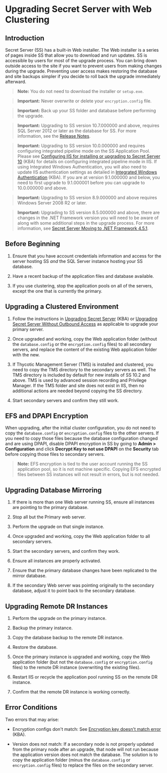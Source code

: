 [title]: # (Upgrading Secret Server with Web Clustering)
[tags]: # (Setup, Upgrade, Web cluster)
[priority]: # (1000)

# Upgrading Secret Server with Web Clustering

## Introduction

Secret Server (SS) has a built-in Web installer. The Web installer is a series of pages inside SS that allow you to download and run updates. SS is accessible by users for most of the upgrade process. You can bring down outside access to the site if you want to prevent users from making changes during the upgrade. Preventing user access makes restoring the database and site backups simpler if you decide to roll back the upgrade immediately afterward.

> **Note:** You do not need to download the installer or `setup.exe`.

> **Important:** Never overwrite or delete your `encryption.config` file.

> **Important:** Back up your SS folder and database before performing the upgrade.

> **Important:** Upgrading to SS version 10.7.000000 and above, requires SQL Server 2012 or later as the database for SS. For more information, see the [Release Notes](../../release-notes/index.md).

> **Important:** Upgrading to SS version 10.0.000000 and requires configuring integrated pipeline mode on the SS Application Pool. Please see [Configuring IIS for installing or upgrading to Secret Server 10](http://updates.thycotic.net/link.ashx?IisPiplineIntegratedKnowledgeBase) (KBA) for details on configuring integrated pipeline mode in IIS. If using Integrated Windows Authentication, you will also need to update IIS authentication settings as detailed in  [Integrated Windows Authentication](https://thycotic.force.com/support/s/article/Setting-Up-Integrated-Windows-Authentication-in-Secret-Server-10-0) (KBA). If you are at version 9.1.000000 and below, you need to first upgrade to 9.1.000001 before you can upgrade to 10.0.000000 and above.

> **Important:** Upgrading to SS version 8.9.000000 and above requires Windows Server 2008 R2 or later.

> **Important:** Upgrading to SS version 8.5.000000 and above, there are changes in the .NET Framework version you will need to be aware of along with some additional steps in the upgrade process. For more information, see [Secret Server Moving to .NET Framework 4.5.1](http://support.thycotic.com/KB/a388/secret-server-moving-to-net-framework-451.aspx).

## Before Beginning

1. Ensure that you have account credentials information and access for the server hosting SS *and* the SQL Server instance hosting your SS database.

1. Have a recent backup of the application files and database available.

1. If you use clustering, stop the application pools on all of the servers, except the one that is currently the primary.

## Upgrading a Clustered Environment

1. Follow the instructions in [Upgrading Secret Server](https://thycotic.force.com/support/s/article/Upgrading-Secret-Server) (KBA) or [Upgrading Secret Server Without Outbound Access](../upgrading-without-outbound-access/index.md) as applicable to upgrade your primary server.

1. Once upgraded and working, copy the Web application folder (without the `database.config` or the `encryption.config` files) to all secondary servers, and replace the content of the existing Web application folder with the new.

1. If Thycotic Management Server (TMS) is installed and clustered, you need to copy the TMS directory to the secondary servers as well. The TMS directory is included by default for new installs of SS 10.2 and above. TMS is used by advanced session recording and Privilege Manager. If the TMS folder and site does not exist in IIS, then no additional actions are needed beyond copying the SS directory.

1. Start secondary servers and confirm they still work.

## EFS and DPAPI Encryption

When upgrading, after the initial cluster configuration, you do not need to copy the `database.config` or `encryption.config` files to the other servers. If you need to copy those files because the database configuration changed and are using DPAPI, disable DPAPI encryption in SS by going to **Admin \> Configuration** and click **Decrypt Key to not use DPAPI** on the **Security** tab before copying those files to secondary servers.

> **Note:** EFS encryption is tied to the user account running the SS application pool, so it is not machine specific. Copying EFS encrypted files between SS instances will not result in errors, but is not needed.

## Upgrading Database Mirroring

1. If there is more than one Web server running SS, ensure all instances are pointing to the primary database.

1. Stop all but the Primary web server.

1. Perform the upgrade on that single instance.

1. Once upgraded and working, copy the Web application folder to all secondary servers.

1. Start the secondary servers, and confirm they work.

1. Ensure all instances are properly activated.

1. Ensure that the primary database changes have been replicated to the mirror database.

1. If the secondary Web server was pointing originally to the secondary database, adjust it to point back to the secondary database.

## Upgrading Remote DR Instances

1. Perform the upgrade on the primary instance.

1. Backup the primary instance.

1. Copy the database backup to the remote DR instance.

1. Restore the database.

1. Once the primary instance is upgraded and working, copy the Web application folder (but not the `database.config` or `encryption.config` files) to the remote DR instance (overwriting the existing files).

1. Restart IIS or recycle the application pool running SS on the remote DR instance.

1. Confirm that the remote DR instance is working correctly.

## Error Conditions

 Two errors that may arise:

- Encryption configs don't match: See [Encryption key doesn't match error](https://thycotic.force.com/support/s/article/Encryption-key-doesnt-match-error?r=3&ui-force-components-controllers-recordGlobalValueProvider.RecordGvp.getRecord=1) (KBA).

- Version does not match: If a secondary node is not properly updated from the primary node after an upgrade, that node will not run because the application version does not match the database. The solution is to copy the application folder (minus the `database.config` or `encryption.config` files) to replace the files on the secondary server.

